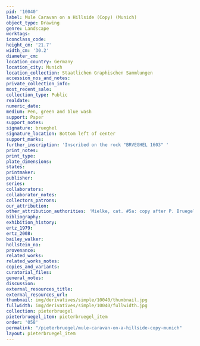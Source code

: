 ```yaml
---
pid: '10040'
label: Mule Caravan on a Hillside (Copy) (Munich)
object_type: Drawing
genre: Landscape
worktags:
iconclass_code:
height_cm: '21.7'
width_cm: '30.2'
diameter_cm:
location_country: Germany
location_city: Munich
location_collection: Staatlichen Graphischen Sammlungen
accession_nos_and_notes:
private_collection_info:
most_recent_sale:
collection_type: Public
realdate:
numeric_date:
medium: Pen, green and blue wash
support: Paper
support_notes:
signature: brueghel
signature_location: Bottom left of center
support_marks:
further_inscription: 'Inscribed on the rock "BRVEGHEL 1603" '
print_notes:
print_type:
plate_dimensions:
states:
printmaker:
publisher:
series:
collaborators:
collaborator_notes:
collectors_patrons:
our_attribution:
other_attribution_authorities: 'Mielke, cat. #5a: copy after P. Bruegel.'
bibliography:
exhibition_history:
ertz_1979:
ertz_2008:
bailey_walker:
hollstein_no:
provenance:
related_works:
related_works_notes:
copies_and_variants:
curatorial_files:
general_notes:
discussion:
external_resources_title:
external_resources_url:
thumbnail: img/derivatives/simple/10040/thumbnail.jpg
fullwidth: img/derivatives/simple/10040/fullwidth.jpg
collection: pieterbruegel
pieterbruegel_item: pieterbruegel_item
order: '058'
permalink: "/pieterbruegel/mule-caravan-on-a-hillside-copy-munich"
layout: pieterbruegel_item
---
```

